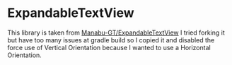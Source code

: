 # ExpandableTextView

This library is taken from [Manabu-GT/ExpandableTextView](https://github.com/Manabu-GT/ExpandableTextView)
I tried forking it but have too many issues at gradle build so I copied it and disabled the force use 
of Vertical Orientation because I wanted to use a Horizontal Orientation.
